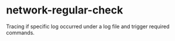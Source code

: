 # network-regular-check
Tracing if specific log occurred under a log file and trigger required commands.
